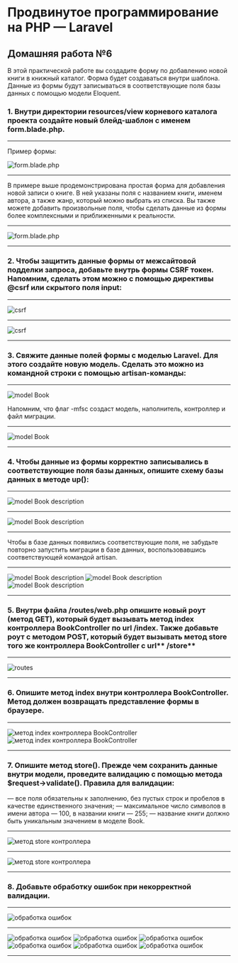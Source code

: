 # Продвинутое программирование на PHP — Laravel
## Домашняя работа №6

В этой практической работе вы создадите форму по добавлению новой книги в книжный каталог. Форма будет создаваться внутри шаблона. Данные из формы будут записываться в соответствующие поля базы данных с помощью модели Eloquent.

### 1. Внутри директории resources/view корневого каталога проекта создайте новый блейд-шаблон с именем form.blade.php.

---
   Пример формы:

![form.blade.php](storage/app/private/img/1_0.png "form.blade.php")

---

В примере выше продемонстрирована простая форма для добавления новой записи о книге. В ней указаны поля с названием книги, именем автора, а также жанр, который можно выбрать из списка. Вы также можете добавить произвольные поля, чтобы сделать данные из формы более комплексными и приближенными к реальности.

---
![form.blade.php](storage/app/private/img/1_1.png "form.blade.php")

---

### 2. Чтобы защитить данные формы от межсайтовой подделки запроса, добавьте внутрь формы CSRF токен. Напомним, сделать этом можно с помощью директивы @csrf или скрытого поля input:

---
![csrf](storage/app/private/img/2_0.png "csrf")

---

![csrf](storage/app/private/img/2_1.png "csrf")

---

### 3. Свяжите данные полей формы с моделью Laravel. Для этого создайте новую модель. Сделать это можно из командной строки с помощью artisan-команды:

---
![model Book](storage/app/private/img/3_0.png "model Book")

Напомним, что флаг -mfsc создаст модель, наполнитель, контроллер и файл миграции.

---
![model Book](storage/app/private/img/3_1.png "model Book")

---

### 4. Чтобы данные из формы корректно записывались в соответствующие поля базы данных, опишите схему базы данных в методе up():

---
![model Book description](storage/app/private/img/4_0.png "model Book description")

---
![model Book description](storage/app/private/img/4_1.png "model Book description")

---

Чтобы в базе данных появились соответствующие поля, не забудьте повторно запустить миграции в базе данных, воспользовавшись соответствующей командой artisan.

---
![model Book description](storage/app/private/img/4_2.png "model Book description")
![model Book description](storage/app/private/img/4_3.png "model Book description")
![model Book description](storage/app/private/img/4_4.png "model Book description")

---

### 5. Внутри файла /routes/web.php опишите новый роут (метод GET), который будет вызывать метод index контроллера BookController по url /index. Также добавьте роут с методом POST, который будет вызывать метод store того же контроллера BookController с url** /store**

---
![routes](storage/app/private/img/5_0.png "routes")

---

### 6. Опишите метод index внутри контроллера BookController. Метод должен возвращать представление формы в браузере.

---
![метод index контроллера BookController](storage/app/private/img/6_0.png "метод index контроллера BookController")
![метод index контроллера BookController](storage/app/private/img/6_1.png "метод index контроллера BookController")

---

### 7. Опишите метод store(). Прежде чем сохранить данные внутри модели, проведите валидацию с помощью метода $request->validate(). Правила для валидации:
   — все поля обязательны к заполнению, без пустых строк и пробелов в качестве единственного значения;
   — максимальное число символов в имени автора — 100, в названии книги — 255;
   — название книги должно быть уникальным значением в моделе Book.

---
![метод store контроллера](storage/app/private/img/7_0.png "метод store контроллера")


---
![метод store контроллера](storage/app/private/img/7_1.png "метод store контроллера")

---

### 8. Добавьте обработку ошибок при некорректной валидации.

---
![обработка ошибок](storage/app/private/img/8_0.png "обработка ошибок")

---
![обработка ошибок](storage/app/private/img/8_1.png "обработка ошибок")
![обработка ошибок](storage/app/private/img/8_2.png "обработка ошибок")
![обработка ошибок](storage/app/private/img/8_3.png "обработка ошибок")
![обработка ошибок](storage/app/private/img/8_4.png "обработка ошибок")
![обработка ошибок](storage/app/private/img/8_5.png "обработка ошибок")
![обработка ошибок](storage/app/private/img/8_6.png "обработка ошибок")

---
